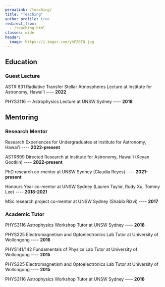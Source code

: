 ```yaml
---
permalink: /teaching/
title: "Teaching"
author_profile: true
redirect_from: 
  - /teaching.html
classes: wide
header:
  image: https://i.imgur.com/yhFZ8TQ.jpg
---
```



Education
------
### Guest Lecture

ASTR 631 Radiative Transfer Stellar Atmospheres Lecture at Institute for Astronomy, Hawai'i ----  **2022**

PHYS3116 -- Astrophysics Lecture at UNSW Sydney ---- **2018**



Mentoring
------
### Research Mentor

Research Experiences for Undergraduates at Institute for Astronomy, Hawai'i ---- **2022-present**

ASTR699 Directed Research at Institute for Astronomy, Hawai'i (Keyan Gootkin) ---- **2022-present** 

PhD research co-mentor at UNSW Sydney (Claudia Reyes) ---- **2021-present**

Honours Year co-mentor at UNSW Sydney (Lauren Taylor, Rudy Xu, Tommy Lee) ---- **2018-2021**

MSc research project co-mentor at UNSW Sydney (Shabib Rizvi) ---- **2017**


### Academic Tutor

PHYS3116 Astrophysics Workshop Tutor at UNSW Sydney ---- **2018**

PHYS225 Electromagnetism and Optoelectronics Lab Tutor at University of Wollongong ---- **2016**

PHYS141/142 Fundamentals of Physics Lab Tutor at University of Wollongong ---- **2015**

PHYS225 Electromagnetism and Optoelectronics Lab Tutor at University of Wollongong ---- **2015**

PHYS3116 Astrophysics Workshop Tutor at UNSW Sydney ---- **2018**


<!-- Academic Tutor, School of Physics, UNSW Sydney
------
PHYS3116 -- Astrophysics Tutor ---- **2019**

PHYS3116 -- Astrophysics Guest Lecturer ---- **2018**

Research Supervisor, School of Physics, UNSW Sydney
------
PhD program supervision (1 student) ---- **2021-present**

Honours project supervision (2 students) ---- **2018-2019**

Undergraduate research program (6 students) ---- **2017-2019**

Lab Assistant, University of Wollongong
------
PHYS141/142 -- Fundamentals of Physics ---- **2015**

PHYS225 -- Electromagnetism and Optoelectronics ---- **2015**

<!-- \textbf{Research Supervisor, Institute for Astronomy, Hawai'i}\\
\-\hspace{1cm} ASTR699 Research (1 student) \hfill 2022-present\\ 
\-\hspace{1cm} Research Experiences for Undergraduates (4 students) \hfill 2022\\
\textbf{Academic Lecturer, Institute for Astronomy, Hawai'i}\\
\-\hspace{1cm} ASTR 631 Radiative Transfer Stellar Atmospheres \hfill 2022\\ 
\textbf{Academic Tutor, School of Physics, UNSW Sydney}\\
\-\hspace{1cm} PHYS3116 -- Astrophysics Tutor \hfill 2019\\
\-\hspace{1cm} PHYS3116 -- Astrophysics Lecturer \hfill 2018\\
\textbf{Research Supervisor, School of Physics, UNSW Sydney}\\
\-\hspace{1cm} PhD program supervision (1 student)\hfill 2021-present\\
\-\hspace{1cm} Honours project supervision (2 students)\hfill 2018-2019\\
\-\hspace{1cm} Undergraduate research program (6 students)\hfill 2017-2019\\
\textbf{Lab Assistant, University of Wollongong}\\
\-\hspace{1cm} PHYS141/142 -- Fundamentals of Physics\hfill 2015\\
\-\hspace{1cm} PHYS225 -- Electromagnetism and Optoelectronics \hfill 2015\\ -->
